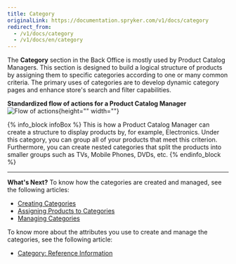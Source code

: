 ```yaml
---
title: Category
originalLink: https://documentation.spryker.com/v1/docs/category
redirect_from:
  - /v1/docs/category
  - /v1/docs/en/category
---
```


The **Category** section in the Back Office is mostly used by Product Catalog Managers. 
This section is designed to build a logical structure of products by assigning them to specific categories according to one or many common criteria. 
The primary uses of categories are to develop dynamic category pages and enhance store's search and filter capabilities.

**Standardized flow of actions for a Product Catalog Manager**
![Flow of actions](https://spryker.s3.eu-central-1.amazonaws.com/docs/User+Guides/Back+Office+User+Guides/Category/category-section.png){height="" width=""}

{% info_block infoBox %}
This is how a Product Catalog Manager can create a structure to display products by, for example, Electronics. Under this category, you can group all of your products that meet this criterion. Furthermore, you can create nested categories that split the products into smaller groups such as TVs, Mobile Phones, DVDs, etc.
{% endinfo_block %}
 ***
 **What's Next?**
 To know how the categories are created and managed, see the following articles:
* [Creating Categories](/docs/scos/dev/user-guides/201811.0/back-office-user-guide/category/creating-catego)
*  [Assigning Products to Categories](/docs/scos/dev/user-guides/201811.0/back-office-user-guide/category/assigning-produ)
*  [Managing Categories](/docs/scos/dev/user-guides/201811.0/back-office-user-guide/category/managing-catego)
 
To know more about the attributes you use to create and manage the categories, see the following article:
* [Category: Reference Information](/docs/scos/dev/user-guides/201811.0/back-office-user-guide/category/references/category-refere)
